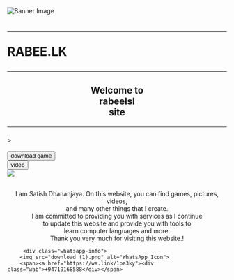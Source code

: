 <!DOCTYPE html>
<head>
    <title>RABEE.LK</title> 
    <link rel="stylesheet" href="main.css">

</head>
<body>
<div class="banner">
    <img src="download(3).png" alt="Banner Image" class="banner-img">
    <div class="banner-text">
       <div class="tex1"><strong><h1><hr>RABEE.LK<hr></h1></strong>
        <strong><h2><lu><div class="line"><center>Welcome to <br>rabeelsl<br> site</center><hr></lu></lu></h2></strong>>
    </div></div>
</div><br>

        


 
 <div class="link tab"><div class="link1"><div class="linkb"><a href="02.html"><button>download game</button></div><a/><a href="03.html"><div class="linkb1"><button>video</button></div></div><div/></a>
 
  
   

<div class="p02"><img src="p02.png"></div>

<div class=pa><p><center><br>I am Satish Dhananjaya. On this website, you can find games, pictures, videos,<br> and 
        many other things that I create.<br> I am committed to providing you with services as I continue<br> to update this
         website and provide you with tools to <br>learn computer languages ​​and more. <br>Thank you very much for visiting 
         this website.!</center></p></div>
        
    
    
 
 
 
 
 
 
 
 
 
 
 
 
 
 
 
 
 
 
 
 
 
 
 
 
         <div class="whatsapp-info">
        <img src="download (1).png" alt="WhatsApp Icon">
        <span><a href="https://wa.link/1pa3ky"><div class="wab">+94719168588</div></span>
    

 
</body>
</html>
